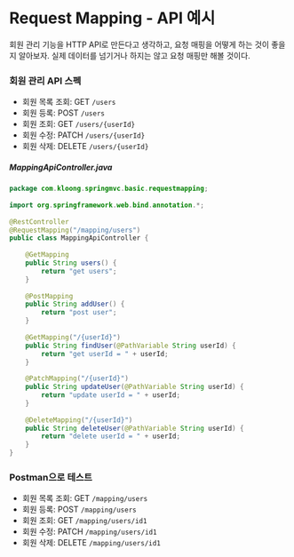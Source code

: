 # Request Mapping - API 예시

회원 관리 기능을 HTTP API로 만든다고 생각하고, 요청 매핑을 어떻게 하는 것이 좋을지 알아보자. 실제 데이터를 넘기거나 하지는 않고 요청 매핑만 해볼 것이다.

### 회원 관리 API 스펙
- 회원 목록 조회: GET `/users`
- 회원 등록: POST `/users`
- 회원 조회: GET `/users/{userId}`
- 회원 수정: PATCH `/users/{userId}`
- 회원 삭제: DELETE `/users/{userId}`

##### MappingApiController.java
```Java
package com.kloong.springmvc.basic.requestmapping;  
  
import org.springframework.web.bind.annotation.*;  
  
@RestController  
@RequestMapping("/mapping/users")  
public class MappingApiController {  
  
    @GetMapping  
    public String users() {  
        return "get users";  
    }  
  
    @PostMapping  
    public String addUser() {  
        return "post user";  
    }  
  
    @GetMapping("/{userId}")  
    public String findUser(@PathVariable String userId) {  
        return "get userId = " + userId;  
    }  
  
    @PatchMapping("/{userId}")  
    public String updateUser(@PathVariable String userId) {  
        return "update userId = " + userId;  
    }  
  
    @DeleteMapping("/{userId}")  
    public String deleteUser(@PathVariable String userId) {  
        return "delete userId = " + userId;  
    }  
}
```

### Postman으로 테스트
- 회원 목록 조회: GET `/mapping/users`
- 회원 등록: POST `/mapping/users`
- 회원 조회: GET `/mapping/users/id1`
- 회원 수정: PATCH `/mapping/users/id1`
- 회원 삭제: DELETE `/mapping/users/id1`